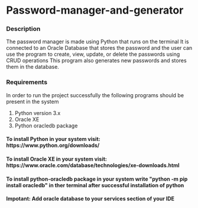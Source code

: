 # Password-manager-and-generator
<h3>Description</h3>
<p>
The password manager is made using Python that runs on the terminal
It is connected to an Oracle Database that stores the password and the user can use the program to create, view, update, or delete the passwords using CRUD operations
This program also generates new passwords and stores them in the database.
</p>

<h3>Requirements</h3>
<p>In order to run the project successfully the following programs should be present in the system</p>
<ol>
    <li>Python version 3.x</li>
    <li>Oracle XE</li>
    <li>Python oracledb package</li>
</ol>
<h4>To install Python in your system visit: https://www.python.org/downloads/</h4>
<h4>To install Oracle XE in your system visit: https://www.oracle.com/database/technologies/xe-downloads.html</h4>
<h4>To install python-oracledb package in your system write "python -m pip install oracledb" in ther terminal after successful installation of python</h4>

<h4> Impotant: Add oracle database to your services section of your IDE </h4>
